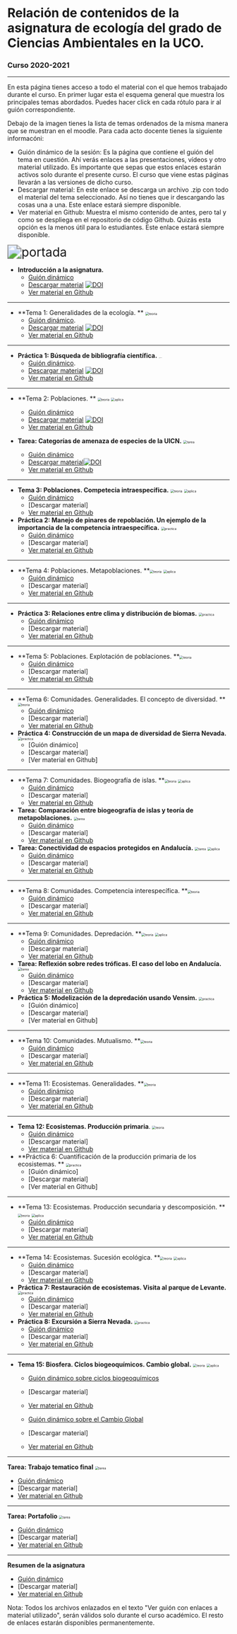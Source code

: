 # Relación de contenidos de la asignatura de **ecología** del grado de Ciencias Ambientales en la UCO.
### Curso 2020-2021

***


En esta página tienes acceso a todo el material con el que hemos trabajado durante el curso. En primer lugar esta el esquema general que muestra los principales temas abordados. Puedes hacer click en cada rótulo para ir al guión correspondiente.

Debajo de la imagen tienes la lista de temas ordenados de la misma manera que se muestran en el moodle. Para cada acto docente tienes la siguiente informacóni:
+ Guión dinámico de la sesión: Es la página que contiene el guión del tema en cuestión. Ahí verás enlaces a las presentaciones, vídeos y otro material utilizado. Es importante que sepas que estos enlaces estarán activos solo durante el presente curso. El curso que viene estas páginas llevarán a las versiones de dicho curso. 
+ Descargar material: En este enlace se descarga un archivo .zip con todo el material del tema seleccionado. Así no tienes que ir descargando las cosas una a una. Este enlace estará siempre disponible. 
+ Ver material en Github: Muestra el mismo contenido de antes, pero tal y como se despliega en el repositorio de código Github. Quizás esta opción es la menos útil para lo estudiantes. Este enlace estará siempre disponible.





<img src="https://github.com/aprendiendo-cosas/resumen_ecologia_ccaa/raw/main/imagenes/niveles_actividades.png" alt="portada" style="zoom:200%;" />



+ **Introducción a la asignatura.** 
  + [Guión dinámico](https://aprendiendo-cosas.github.io/Te_intro_asignatura_ecologia_ccaa/guion_introduccion_asignatura.html) 
  + [Descargar material](https://zenodo.org/record/4579826/files/aprendiendo-cosas/intro_asignatura_ecologia_ccaa-2020-2021.zip?download=1)  [![DOI](https://zenodo.org/badge/DOI/10.5281/zenodo.4579826.svg)](https://doi.org/10.5281/zenodo.4579826)
  + [Ver material en Github](https://github.com/aprendiendo-cosas/intro_asignatura_ecologia_ccaa/tree/2020-2021) 
***
+ **Tema 1: Generalidades de la ecología. ** <img src="https://github.com/aprendiendo-cosas/ecologia_CCAA_UCO/raw/master/imagenes/teoria.png" alt="teoria" style="zoom:50%;" /> 
  + [Guión dinámico](https://aprendiendo-cosas.github.io/Te_generalidades_ecologia_ccaa/guion_generalidades_ecologia.html). 
  + [Descargar material](https://zenodo.org/record/4587572/files/aprendiendo-cosas/Te_generalidades_ecologia_ccaa-v.2020-2021.zip?download=1) [![DOI](https://zenodo.org/badge/DOI/10.5281/zenodo.4587572.svg)](https://doi.org/10.5281/zenodo.4587572)
  + [Ver material en Github](https://github.com/aprendiendo-cosas/Te_generalidades_ecologia_ccaa/tree/v.2020-2021)
***
+ **Práctica 1: Búsqueda de bibliografía científica.** <img src="https://github.com/aprendiendo-cosas/ecologia_CCAA_UCO/raw/master/imagenes/practica.png" alt="practica" style="zoom:10%;" /> 
  + [Guión dinámico](https://aprendiendo-cosas.github.io/P_biblio_ecologia_ccaa/guion_practica_biblio.html). 
  + [Descargar material](https://zenodo.org/record/4587972/files/aprendiendo-cosas/P_biblio_ecologia_ccaa-2020-2021.zip?download=1) [![DOI](https://zenodo.org/badge/DOI/10.5281/zenodo.4587972.svg)](https://doi.org/10.5281/zenodo.4587972)
  + [Ver material en Github](https://github.com/aprendiendo-cosas/P_biblio_ecologia_ccaa/tree/2020-2021)
***
+ **Tema 2: Poblaciones. ** <img src="https://github.com/aprendiendo-cosas/ecologia_CCAA_UCO/raw/master/imagenes/teoria.png" alt="teoria" style="zoom:50%;" /> <img src="https://github.com/aprendiendo-cosas/ecologia_CCAA_UCO/raw/master/imagenes/aplicacion.png" alt="aplica" style="zoom:50%;" />
  + [Guión dinámico](https://aprendiendo-cosas.github.io/Te_poblaciones_ecologia_ccaa/guion_poblaciones_general.html)
  + [Descargar material](https://zenodo.org/record/4056811/files/fjbonet/poblaciones-v.2019-2020.zip?download=1) [![DOI](https://zenodo.org/badge/DOI/10.5281/zenodo.4056811.svg)](https://doi.org/10.5281/zenodo.4056811) 
  + [Ver material en Github](https://github.com/aprendiendo-cosas/Te_poblaciones_ecologia_ccaa/tree/v.2019-2020)

+ **Tarea: Categorías de amenaza de especies de la UICN.** <img src="https://github.com/aprendiendo-cosas/ecologia_CCAA_UCO/raw/master/imagenes/tarea.png" alt="tarea" style="zoom:50%;" /> 
  + [Guión dinámico](https://aprendiendo-cosas.github.io/A_sp_amenazadas_ecologia_ccaa/guion_actividad_UICN.html)
  + [Descargar material](https://zenodo.org/record/4737755/files/aprendiendo-cosas/A_sp_amenazadas_ecologia_ccaa-v.2020-2021.zip?download=1)[![DOI](https://zenodo.org/badge/DOI/10.5281/zenodo.4737755.svg)](https://doi.org/10.5281/zenodo.4737755)
  +  [Ver material en Github](https://github.com/aprendiendo-cosas/A_sp_amenazadas_ecologia_ccaa/tree/v.2020-2021)
***
+ **Tema 3: Poblaciones. Competecia intraespecífica.** <img src="https://github.com/aprendiendo-cosas/ecologia_CCAA_UCO/raw/master/imagenes/teoria.png" alt="teoria" style="zoom:50%;" /> <img src="https://github.com/aprendiendo-cosas/ecologia_CCAA_UCO/raw/master/imagenes/aplicacion.png" alt="aplica" style="zoom:50%;" />
  + [Guión dinámico](https://aprendiendo-cosas.github.io/Te_poblaciones_comp_intra_ecologia_ccaa/guion_competencia_intraespecifica.html)
  + [Descargar material]
  + [Ver material en Github](https://github.com/aprendiendo-cosas/Te_poblaciones_comp_intra_ecologia_ccaa/tree/v.2020-2021)
+ **Práctica 2: Manejo de pinares de repoblación. Un ejemplo de la importancia de la competencia intraespecífica.** <img src="https://github.com/aprendiendo-cosas/ecologia_CCAA_UCO/raw/master/imagenes/practica.png" alt="practica" style="zoom:50%;" /> 
  + [Guión dinámico](https://aprendiendo-cosas.github.io/P_comp_intra_ecologia_CCAA/guion_competencia_intraespecifica_pinares.html)
  + [Descargar material]
  + [Ver material en Github](https://github.com/aprendiendo-cosas/P_comp_intra_ecologia_CCAA/tree/v.2020-2021) 
***
+ **Tema 4: Poblaciones. Metapoblaciones. **<img src="https://github.com/aprendiendo-cosas/ecologia_CCAA_UCO/raw/master/imagenes/teoria.png" alt="teoria" style="zoom:50%;" /> <img src="https://github.com/aprendiendo-cosas/ecologia_CCAA_UCO/raw/master/imagenes/aplicacion.png" alt="aplica" style="zoom:50%;" />
  + [Guión dinámico](https://aprendiendo-cosas.github.io/Te_metapoblaciones_ecologia_ccaa/guion_metapoblaciones.html)
  + [Descargar material]
  + [Ver material en Github](https://github.com/aprendiendo-cosas/Te_metapoblaciones_ecologia_ccaa/tree/v.2020-2021)
***
+ **Práctica 3: Relaciones entre clima y distribución de biomas.** <img src="https://github.com/aprendiendo-cosas/ecologia_CCAA_UCO/raw/master/imagenes/practica.png" alt="practica" style="zoom:50%;" /> 
  + [Guión dinámico](https://aprendiendo-cosas.github.io/P_biomas_ecologia_ccaa/guion_practica_biomas_vs_clima.html)
  + [Descargar material]
  + [Ver material en Github](https://github.com/aprendiendo-cosas/P_biomas_ecologia_ccaa/tree/v.2020-2021) 
***
+ **Tema 5: Poblaciones. Explotación de poblaciones. **<img src="https://github.com/aprendiendo-cosas/ecologia_CCAA_UCO/raw/master/imagenes/teoria.png" alt="teoria" style="zoom:50%;" /> 
  + [Guión dinámico](https://aprendiendo-cosas.github.io/Te_poblaciones_explotacion_ecologia_ccaa/guion_explotacion_poblaciones.html)
  + [Descargar material]
  + [Ver material en Github](https://github.com/aprendiendo-cosas/Te_poblaciones_explotacion_ecologia_ccaa/tree/v.2020-2021)
***
+ **Tema 6: Comunidades. Generalidades. El concepto de diversidad. **<img src="https://github.com/aprendiendo-cosas/ecologia_CCAA_UCO/raw/master/imagenes/teoria.png" alt="teoria" style="zoom:50%;" />
  + [Guión dinámico](https://aprendiendo-cosas.github.io/Te_comunidades_diversidad_ecologia_ccaa/guion_comunidades_diversidad.html)
  + [Descargar material]
  + [Ver material en Github](https://github.com/aprendiendo-cosas/Te_comunidades_diversidad_ecologia_ccaa/tree/v.2020-2021)
+ **Práctica 4: Construcción de un mapa de diversidad de Sierra Nevada.** <img src="https://github.com/aprendiendo-cosas/ecologia_CCAA_UCO/raw/master/imagenes/practica.png" alt="practica" style="zoom:50%;" /> 
  + [Guión dinámico]
  + [Descargar material]
  + [Ver material en Github]
***
+ **Tema 7: Comunidades. Biogeografía de islas. **<img src="https://github.com/aprendiendo-cosas/ecologia_CCAA_UCO/raw/master/imagenes/teoria.png" alt="teoria" style="zoom:50%;" /> <img src="https://github.com/aprendiendo-cosas/ecologia_CCAA_UCO/raw/master/imagenes/aplicacion.png" alt="aplica" style="zoom:50%;" />
  + [Guión dinámico](https://aprendiendo-cosas.github.io/Te_comunidades_biogeo_islas_ecologia_ccaa/guion_comunidades_biogeografia_islas.html)
  + [Descargar material]
  + [Ver material en Github](https://github.com/aprendiendo-cosas/Te_comunidades_biogeo_islas_ecologia_ccaa/tree/v.2020-2021)
+ **Tarea: Comparación entre biogeografía de islas y teoría de metapoblaciones.** <img src="https://github.com/aprendiendo-cosas/ecologia_CCAA_UCO/raw/master/imagenes/tarea.png" alt="tarea" style="zoom:50%;" /> 
  + [Guión dinámico](https://aprendiendo-cosas.github.io/A_biogeo_vs_metapobla_ecologia_ccaa/guion_actividad_biogeoislas_vs_metapoblaciones.html)
  + [Descargar material]
  +  [Ver material en Github](https://github.com/aprendiendo-cosas/A_biogeo_vs_metapobla_ecologia_ccaa/tree/v.2020-2021)
+ **Tarea: Conectividad de espacios protegidos en Andalucía.** <img src="https://github.com/aprendiendo-cosas/ecologia_CCAA_UCO/raw/master/imagenes/tarea.png" alt="tarea" style="zoom:50%;" /> <img src="https://github.com/aprendiendo-cosas/ecologia_CCAA_UCO/raw/master/imagenes/aplicacion.png" alt="aplica" style="zoom:50%;" />
  + [Guión dinámico](https://aprendiendo-cosas.github.io/A_corredores_ecologia_ccaa/guion_corredores_ecologicos_andalucia.html)
  + [Descargar material]
  +  [Ver material en Github](https://github.com/aprendiendo-cosas/A_corredores_ecologia_ccaa/tree/v.2020-2021)
***
+ **Tema 8: Comunidades. Competencia interespecífica. **<img src="https://github.com/aprendiendo-cosas/ecologia_CCAA_UCO/raw/master/imagenes/teoria.png" alt="teoria" style="zoom:50%;" /> 
  + [Guión dinámico](https://aprendiendo-cosas.github.io/Te_comp_inter_ecologia_ccaa/guion_competencia_interespecifica.html)
  + [Descargar material]
  + [Ver material en Github](https://github.com/aprendiendo-cosas/Te_comp_inter_ecologia_ccaa/tree/v.2020-2021)
***
+ **Tema 9: Comunidades. Depredación. **<img src="https://github.com/aprendiendo-cosas/ecologia_CCAA_UCO/raw/master/imagenes/teoria.png" alt="teoria" style="zoom:50%;" /> <img src="https://github.com/aprendiendo-cosas/ecologia_CCAA_UCO/raw/master/imagenes/aplicacion.png" alt="aplica" style="zoom:50%;" />
  + [Guión dinámico](https://aprendiendo-cosas.github.io/A_lobo_andalucia_ecologia_ccaa/guion_reintroduccion_lobo.html)
  + [Descargar material]
  + [Ver material en Github](https://github.com/aprendiendo-cosas/Te_depredacion_ecologia_ccaa/tree/v.2020-202)
+ **Tarea: Reflexión sobre redes tróficas. El caso del lobo en Andalucía.**  <img src="https://github.com/aprendiendo-cosas/ecologia_CCAA_UCO/raw/master/imagenes/tarea.png" alt="tarea" style="zoom:50%;" /> 
  + [Guión dinámico](https://aprendiendo-cosas.github.io/A_lobo_andalucia_ecologia_ccaa/guion_reintroduccion_lobo.html)
  + [Descargar material]
  + [Ver material en Github](https://github.com/aprendiendo-cosas/A_lobo_andalucia_ecologia_ccaa/tree/v.2020-2021)
+ **Práctica 5: Modelización de la depredación usando Vensim.**  <img src="https://github.com/aprendiendo-cosas/ecologia_CCAA_UCO/raw/master/imagenes/practica.png" alt="practica" style="zoom:50%;" /> 
  + [Guión dinámico]
  + [Descargar material]
  + [Ver material en Github]
***
+ **Tema 10: Comunidades. Mutualismo. **<img src="https://github.com/aprendiendo-cosas/ecologia_CCAA_UCO/raw/master/imagenes/teoria.png" alt="teoria" style="zoom:50%;" /> 
  + [Guión dinámico](https://aprendiendo-cosas.github.io/Te_mutualismo_ecologia_ccaa/guion_mutualismo.html)
  + [Descargar material]
  + [Ver material en Github](https://github.com/aprendiendo-cosas/Te_mutualismo_ecologia_ccaa/tree/v.2020-2021)
***
+ **Tema 11: Ecosistemas. Generalidades. **<img src="https://github.com/aprendiendo-cosas/ecologia_CCAA_UCO/raw/master/imagenes/teoria.png" alt="teoria" style="zoom:50%;" /> 
  + [Guión dinámico](https://aprendiendo-cosas.github.io/Te_ecosistemas_ecologia_ccaa/guion_ecosistemas.html)
  + [Descargar material]
  + [Ver material en Github](https://github.com/aprendiendo-cosas/Te_ecosistemas_ecologia_ccaa/tree/v.2020-2021)
***
+ **Tema 12: Ecosistemas. Producción primaria**. <img src="https://github.com/aprendiendo-cosas/ecologia_CCAA_UCO/raw/master/imagenes/teoria.png" alt="teoria" style="zoom:50%;" /> 
  + [Guión dinámico](https://aprendiendo-cosas.github.io/Te_ecosistemas_prod_primaria_ecologia_ccaa/guion_produccion_primaria.html)
  + [Descargar material]
  + [Ver material en Github](https://github.com/aprendiendo-cosas/Te_ecosistemas_prod_primaria_ecologia_ccaa/tree/v.2020-2021)
+ **Práctica 6: Cuantificación de la producción primaria de los ecosistemas. ** <img src="https://github.com/aprendiendo-cosas/ecologia_CCAA_UCO/raw/master/imagenes/practica.png" alt="practica" style="zoom:50%;" /> 
  + [Guión dinámico]
  + [Descargar material]
  + [Ver material en Github]
***
+ **Tema 13: Ecosistemas. Producción secundaria y descomposición. ** <img src="https://github.com/aprendiendo-cosas/ecologia_CCAA_UCO/raw/master/imagenes/teoria.png" alt="teoria" style="zoom:50%;" /> <img src="https://github.com/aprendiendo-cosas/ecologia_CCAA_UCO/raw/master/imagenes/aplicacion.png" alt="aplica" style="zoom:50%;" />
  + [Guión dinámico](https://aprendiendo-cosas.github.io/Te_ecosistemas_prod_sec_descomp_ecologia_ccaa/guion_prod_secundaria_descomposicion.html)
  + [Descargar material]
  + [Ver material en Github](https://github.com/aprendiendo-cosas/Te_ecosistemas_prod_sec_descomp_ecologia_ccaa/tree/v.2020-2021)
***
+ **Tema 14: Ecosistemas. Sucesión ecológica. **<img src="https://github.com/aprendiendo-cosas/ecologia_CCAA_UCO/raw/master/imagenes/teoria.png" alt="teoria" style="zoom:50%;" /> <img src="https://github.com/aprendiendo-cosas/ecologia_CCAA_UCO/raw/master/imagenes/aplicacion.png" alt="aplica" style="zoom:50%;" />
  + [Guión dinámico](https://aprendiendo-cosas.github.io/Te_ecosistemas_sucesion_ecologia_ccaa/guion_sucesion.html)
  + [Descargar material]
  + [Ver material en Github](https://github.com/aprendiendo-cosas/Te_ecosistemas_sucesion_ecologia_ccaa/tree/v.2020-2021)
+ **Práctica 7: Restauración de ecosistemas. Visita al parque de Levante.** <img src="https://github.com/aprendiendo-cosas/ecologia_CCAA_UCO/raw/master/imagenes/practica.png" alt="practica" style="zoom:50%;" /> 
  + [Guión dinámico](https://aprendiendo-cosas.github.io/P_parque_levante_ecologia_ccaa/guion_visita_parque_levante.html)
  + [Descargar material]
  + [Ver material en Github](https://github.com/aprendiendo-cosas/P_parque_levante_ecologia_ccaa/tree/v.2020-2021)
+ **Práctica 8: Excursión a Sierra Nevada.** <img src="https://github.com/aprendiendo-cosas/ecologia_CCAA_UCO/raw/master/imagenes/practica.png" alt="practica" style="zoom:50%;" /> 
  + [Guión dinámico](https://aprendiendo-cosas.github.io/C_sierra_nevada_ecologia_ccaa/guion_salida_sierra_nevada.html)
  + [Descargar material]
  + [Ver material en Github](https://github.com/aprendiendo-cosas/C_sierra_nevada_ecologia_ccaa/tree/v.2020-2021)
***
+ **Tema 15: Biosfera. Ciclos biogeoquímicos. Cambio global.** <img src="https://github.com/aprendiendo-cosas/ecologia_CCAA_UCO/raw/master/imagenes/teoria.png" alt="teoria" style="zoom:50%;" /> <img src="https://github.com/aprendiendo-cosas/ecologia_CCAA_UCO/raw/master/imagenes/aplicacion.png" alt="aplica" style="zoom:50%;" />
  
  + [Guión dinámico sobre ciclos biogeoquímicos](https://aprendiendo-cosas.github.io/Te_ciclos_biogeo_ecologia_ccaa/guion_ciclos_biogeoquimicos.html)
  + [Descargar material]
  + [Ver material en Github](https://github.com/aprendiendo-cosas/Te_ciclos_biogeo_ecologia_ccaa/tree/v.2020-2021)
  
  
  
  + [Guión dinámico sobre el Cambio Global](https://aprendiendo-cosas.github.io/Te_cambio_global_ecologia_ccaa/guion_cambio_global.html)
  + [Descargar material]
  + [Ver material en Github](https://github.com/aprendiendo-cosas/Te_cambio_global_ecologia_ccaa/tree/v.2020-2021)
***

**Tarea: Trabajo tematico final**  <img src="https://github.com/aprendiendo-cosas/ecologia_CCAA_UCO/raw/master/imagenes/tarea.png" alt="tarea" style="zoom:50%;" /> 

+ [Guión dinámico](https://aprendiendo-cosas.github.io/T_trabajo_tematico_ecologia_ccaa/guion_trabajo_tematico.html)
+ [Descargar material]
+ [Ver material en Github](https://github.com/aprendiendo-cosas/T_trabajo_tematico_ecologia_ccaa/tree/v.2020-2021)
***
**Tarea: Portafolio**  <img src="https://github.com/aprendiendo-cosas/ecologia_CCAA_UCO/raw/master/imagenes/tarea.png" alt="tarea" style="zoom:50%;" /> 

+ [Guión dinámico](https://aprendiendo-cosas.github.io/T_portafolio_ecologia_ccaa/guion_portafolio.html)
+ [Descargar material]
+ [Ver material en Github](https://github.com/aprendiendo-cosas/T_portafolio_ecologia_ccaa/tree/v.2020-2021)
***
**Resumen de la asignatura** 
+ [Guión dinámico](https://aprendiendo-cosas.github.io/resumen_ecologia_ccaa/resumen_asignatura.html)
+ [Descargar material]
+ [Ver material en Github](https://github.com/aprendiendo-cosas/resumen_evaluacion_ecologia_ccaa/tree/v.2020-2021)




Nota: Todos los archivos enlazados en el texto "Ver guión con enlaces a material utilizado", serán válidos solo durante el curso académico. El resto de enlaces estarán disponibles permanentemente.





